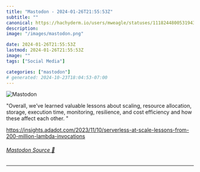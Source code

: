 ```yaml
---
title: "Mastodon - 2024-01-26T21:55:53Z"
subtitle: ""
canonical: https://hachyderm.io/users/mweagle/statuses/111824480053194321
description:
image: "/images/mastodon.png"

date: 2024-01-26T21:55:53Z
lastmod: 2024-01-26T21:55:53Z
image: ""
tags: ["Social Media"]

categories: ["mastodon"]
# generated: 2024-10-23T18:04:53-07:00
---
```

![Mastodon](/images/mastodon.png)

<p>&quot;Overall, we’ve learned valuable lessons about scaling, resource allocation, storage, execution time, monitoring, resilience, and cost efficiency and how these affect each other. &quot;</p><p><a href="https://insights.adadot.com/2023/11/10/serverless-at-scale-lessons-from-200-million-lambda-invocations" target="_blank" rel="nofollow noopener noreferrer" translate="no"><span class="invisible">https://</span><span class="ellipsis">insights.adadot.com/2023/11/10</span><span class="invisible">/serverless-at-scale-lessons-from-200-million-lambda-invocations</span></a></p>


###### [Mastodon Source 🐘](https://hachyderm.io/@mweagle/111824480053194321)

___
